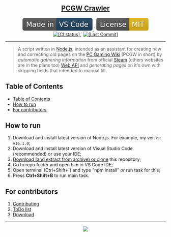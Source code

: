 
<p align="center">
	<h2 align="center">
		<a href="https://github.com/Gesugao-san/pcgw-crawler">PCGW Crawler</a>
	</h2>
</p>

<p align="center">
	<!--
		Static Badges
	-->
	<a href="https://code.visualstudio.com/">
		<img alt="[Made in VS Code]"
		src="./.github/static/Made_in-VS_Code-1f425f.svg"/>
	</a>˙
	<a href="https://opensource.org/licenses/MIT">
		<img alt="[License MIT]"
		src="./.github/static/License-MIT-yellow.svg"/>
	</a>
	<br>
	<!--
		Dinamic Badges
		Note: "../.." for escaping "blob/master"
	-->
	<a href="./../../actions/workflows/main.yml">
		<img alt="[CI status]"
		src="./../../actions/workflows/main.yml/badge.svg"/>
	</a>˙
	<a href="./../../commits/">
		<img alt="[Last Commit]"
		src="https://img.shields.io/github/last-commit/Gesugao-san/pcgw-crawler"/>
	</a>
</p>

---

> A script written in [Node.js](https://nodejs.org/en/), intended as an assistant for creating new and correcting old pages on the [PC Gaming Wiki](https://pcgamingwiki.com) (PCGW in short) by *automatic gathering information* from official [Steam](https://store.steampowered.com/?l=en) (others websites are in the plans too) [Web API](https://steamcommunity.com/dev?l=en) and *generating pages* on it's own with skipping fields that intended to manual fill.

## Table of Contents

- [Table of Contents](#table-of-contents)
- [How to run](#how-to-run)
- [For contributors](#for-contributors)

## How to run

1. Download and install latest version of Node.js. For example, my ver. is: `v16.1.0`;
2. Download and install latest version of Visual Studio Code (recommended) or use your IDE;
3. [Download (and extract from archive) or clone](./.github/DOWNLOAD.md) this repository;
4. Go to repo folder and open him in VS Code IDE;
5. Open terminal (Ctrl+Shift+\`) and type "npm install" *or* run task for this;
6. Press **Ctrl+Shift+B** to run main task.

## For contributors

 1. [Contributing](./.github/CONTRIBUTING.md)
 1. [ToDo list](./.github/TODO.md)
 1. [Download](./.github/DOWNLOAD.md)

---

<p align="center">
  <img src="https://2ip.io/bar/ip3.gif"/>
</p>
